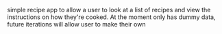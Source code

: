 simple recipe app to allow a user to look at a list of recipes and view the instructions on how they're cooked. At the moment only has dummy data, future iterations will allow user to make their own

